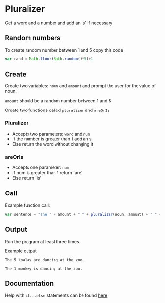 # Pluralizer

Get a word and a number and add an 's' if necessary

## Random numbers

To create random number between 1 and 5 copy this code
```js
var rand = Math.floor(Math.random()*5)+1
```

## Create

Create two variables: `noun` and `amount` and prompt the user for the value of noun.

`amount` should be a random number between 1 and 8

Create two functions called `pluralizer` and `areOrIs`

### Pluralizer

- Accepts two parameters: `word` and `num`
- If the number is greater than 1 add an s
- Else return the word without changing it

### areOrIs

- Accepts one parameter: `num`
- If num is greater than 1 return 'are'
- Else return 'is'

## Call

Example function call:
```js
var sentence = "The " + amount + " " + pluralizer(noun, amount) + " " + areOrIs(amount) + " dancing at the zoo."
```

## Output
Run the program at least three times.

Example output
```
The 5 koalas are dancing at the zoo.
```
```
The 1 monkey is dancing at the zoo.
```

## Documentation

Help with `if...else` statements can be found [here](https://github.com/danleavitt0/codecamp-examples/blob/master/ifElse/README.md)

